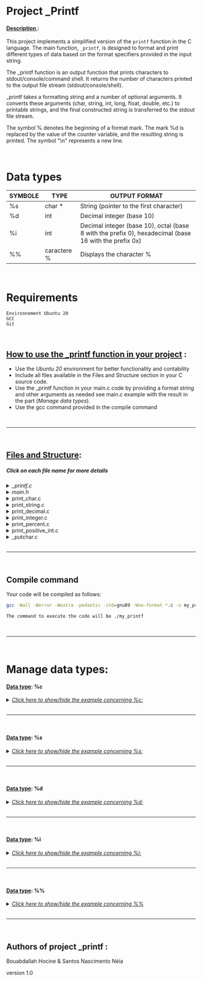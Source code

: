 #   Project _Printf 

<h4><u>Description </u>:</h4>

This project implements a simplified version of the `printf` function in the C language. The main function, `_printf`, is designed to format and print different types of data based on the format specifiers provided in the input string.

The _printf function is an output function that prints characters to stdout/console/command shell. It returns the number of characters printed to the output file stream (stdout/console/shell).

_printf takes a formatting string and a number of optional arguments. It converts these arguments (char, string, int, long, float, double, etc.) to printable strings, and the final constructed string is transferred to the stdout file stream.

The symbol % denotes the beginning of a format mark. The mark %d is replaced by the value of the counter variable, and the resulting string is printed. The symbol "\n" represents a new line.

<br>

# Data types

 | SYMBOLE         | TYPE                      |     OUTPUT FORMAT|
 | -------------- | ---------------- | ---------|
 |  %s                     | char *	                  | String  (pointer to the first character)|
 | %d                     | int                         | Decimal integer (base 10) |
 |   %i                      | int                         | Decimal integer (base 10), octal (base 8 with the prefix 0), hexadecimal (base 16 with the prefix 0x)|
 | %%                   | caractere %        | Displays the character %

 <br>

 # Requirements
    Environnement Ubuntu 20
    GCC
    Git

   <br>

   ## <u>How to use the _printf function in your project</u> :

- Use the <i>Ubuntu 20</i> environment for better functionality and contability
- Include all files available in the Files and Structure section in your C source code.
- Use the _printf function in your main.c code by providing a format string and other arguments as needed see main.c example with the result in the part (<i>Manage data types</i>).
- Use the gcc command provided in the compile command

<br>

***
<br>

## <u>Files and Structure</u>:
<h5>Click on each file name for more details</h5>

<details><summary><i>_printf.c</i></summary><br>
  This file contains the implementation of the _printf.c, function, which is responsible for processing format specifiers and calling the corresponding print functions to print the specified types.<br>
 Github:  <a href = "https://github.com/HB74C21/holbertonschool-printf/blob/main/_printf.c">File links</a>
 </details>

<details><summary><i>main.h</i></summary> 
Header file that includes function prototypes and the definition of the op_t structure, associating format specifiers with their corresponding print functions.<br>
Github:  <a href = "https://github.com/HB74C21/holbertonschool-printf/blob/main/main.h">File links</a>
</details>

<details><summary>print_char.c</summary>
Implemented the `print_char` function, which handles the `%c` specifier to print a single character. <br>
Github:  <a href = "https://github.com/HB74C21/holbertonschool-printf/blob/main/print_char.c">File links</a>
</details>

<details><summary>print_string.c</summary>
Implemented the `print_string` function, which handles the `%s` specifier to print a character string.<br>
Github:  <a href = "https://github.com/HB74C21/holbertonschool-printf/blob/main/print_string.c">File links</a>
 </details>

<details><summary>print_decimal.c</summary>
Implemented the `print_decimal` function, which handles the `%d` and `%i` specifiers to print decimal integers.<br> 
Github:  <a href = "https://github.com/HB74C21/holbertonschool-printf/blob/main/print_decimal.c">File links</a>
</details>

<details><summary>print_integer.c</summary>
Implemented the `print_integer` function, which handles the `%d` and `%i` specifiers to print integers.<br> 
Github:  <a href = "https://github.com/HB74C21/holbertonschool-printf/blob/main/print_integer.c">File links</a>
</details>

<details><summary>print_percent.c</summary>
Implemented the `print_percent` function, which handles the `%%` specifier to print a percent sign. <br>
Github:  <a href = "https://github.com/HB74C21/holbertonschool-printf/blob/main/print_percent.c">File links</a>
</details>

<details><summary>print_positive_int.c</summary>
Implemented the `print_positive_int` function, an auxiliary function for printing positive integers.<br>
Github:  <a href = "https://github.com/HB74C21/holbertonschool-printf/blob/main/print_positive_int.c">File links</a>
 </details>

<details><summary>_putchar.c</summary>
Implemented the `_putchar` function, which prints a single character to standard output.<br> 
Github:  <a href = "https://github.com/HB74C21/holbertonschool-printf/blob/main/_putchar.c">File links</a>
</details>

<br>

***

<br>

## Compile command

 Your code will be compiled as follows:
 ```bash
 gcc -Wall -Werror -Wextra -pedantic -std=gnu89 -Wno-format *.c -o my_printf

 The command to execute the code will be ./my_printf
 ```

 <br>

***
 
 <br>

<h1> Manage data types: </h1>

#### <u>Data type</u>: %c

 <details><summary> <u><i>Click here to show/hide the example concerning %c:</u></i></summary>
 <br>

 To display the character “A” in uppercase:

 <br>

 <u>Example of main.c file</u>:

 <br>

 ```c
 #include <stdio.h>
 #include "main.h"

 int main(void)
 {
    char character = 'A';

    _printf("%c\n", character);
    return 0;
 }
 ```

 <br>

 Shows on the terminal after compiling and executing the code:
 
 <br>

 ```bash
 $  gcc -Wall -Werror -Wextra -pedantic -std=gnu89 -Wno-format *.c -o my_printf
 $ ./my_printf
 A
 $
 ```
 </details>

 <br>

***

 <br>

#### <u>Data type</u>: %s

 <details><summary> <u><i>Click here to show/hide the example concerning %s:</u></i></summary>
 <br>

 To display the phrase "Hello, World!"

 <br>

 <u>Example of main.c file</u>:

 <br>

 ```c
 #include <stdio.h>
 #include "main.h"

 int main(void)
 {
    char *str = "Hello, World!";

    _printf("String: [%s]\n", str);
    return 0;
 }
  ```
  
  <br>

Shows on the terminal after compiling and executing the code:

 <br>

 ```bash
 $  gcc -Wall -Werror -Wextra -pedantic -std=gnu89 -Wno-format *.c -o my_printf
 $ ./my_printf
 Hello, World!
 $
 ```
 </details>

 <br>

***

 <br>

#### <u>Data type</u>: %d

 <details><summary> <u><i>Click here to show/hide the example concerning %d:</u></i></summary>
 <br>
 
 To display the integer "-42"

 <br>

  <u>Example of main.c file</u>:

  <br>
 
  ```c
 #include <stdio.h>
 #include "main.h"

 int main(void)
 {
    int number = -42;

    _printf("-42\n", number);
    return 0;
 }
 ```

 <br>

 Shows on the terminal after compiling and executing the code:

  <br>

 ```bash
 $ gcc -Wall -Werror -Wextra -pedantic -std=gnu89 -Wno-format *.c -o my_printf
 $ ./my_printf
 -42
 $
 ```
 </details>

 <br>

***

 <br>

#### <u>Data type</u>: %i

 <details><summary> <u><i>Click here to show/hide the example concerning %i:</u></i></summary>
 <br>
 
To display the integer 255 using its decimal form (base 10).

 <br>

 <u>Example of main.c file</u>:

 <br>

 ```c
 #include <stdio.h>
 #include "main.h"

 int main(void)
 {
    int decimalNumber = 255;

    _printf("%i\n", decimalNumber);

    return 0;
 }
 ```

 <br>

  Shows on the terminal after compiling and executing the code:
 
 <br>
 
 ```bash
 $ gcc -Wall -Werror -Wextra -pedantic -std=gnu89 -Wno-format *.c -o my_printf
 $ ./my_printf
 255
 $
 ```
 </details>

 <br>

***

 <br>

#### <u>Data type</u>: %%
 <details><summary> <u><i>Click here to show/hide the example concerning %%</u></i></summary>
 <br>

We simply want to display the character`%`.

 <u>Example of main.c file</u>:

 <br>

 ```c
 #include <stdio.h>
 #include "main.h"

 int main(void)
 {
    _printf("%%\n");

    return 0;
 }
 ```

<br>

Shows on the terminal after compiling and executing the code:

 ```bash
 $ gcc -Wall -Werror -Wextra -pedantic -std=gnu89 -Wno-format *.c -o my_printf
 $ ./my_printf
 %
 $
 ```
 </details>

 <br>

 ***

 <br>

 ## Authors of project _printf :

 Bouabdallah Hocine  & Santos Nascimento Néia

 version 1.0

